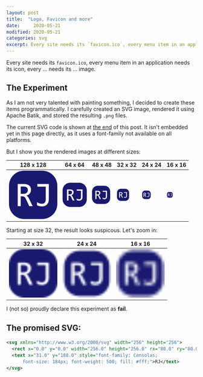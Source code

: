 ```yaml
---
layout: post
title:  "Logo, Favicon and more"
date:     2020-05-21
modified: 2020-05-21
categories: svg
excerpt: Every site needs its `favicon.ico`, every menu item in an application needs its icon, every ... needs its ... image.
---
```


Every site needs its `favicon.ico`, every menu item in an application needs its icon, every ... needs its ... image.

## The Experiment

As I am not very talented with painting something, I decided to create these items programmatically. I carefully created
an SVG image, rendered it using Apache Batik, and stored the resulting `.png` files.

The current SVG code is shown at [the end](#the-promised-svg) of this post. It isn't embedded yet in this page directly, as it uses a font-family
not available on all platforms.

But I show you the rendered images at different sizes:

| 128 x 128 | 64 x 64 | 48 x 48 | 32 x 32 | 24 x 24 | 16 x 16 |
| --- | --- | --- | --- | --- | --- |
| ![Logo at 128 pixels][logo-128] | ![Logo at 64 pixels][logo-64] | ![Logo at 48 pixels][logo-48] | ![Logo at 32 pixels][logo-32] | ![Logo at 24 pixels][logo-24] | ![Logo at 16 pixels][logo-16] |

Starting at size 32, the result looks suspicous. Let's zoom in:

| 32 x 32 | 24 x 24 | 16 x 16 |
| --- | --- | --- |
| <img alt="Zoomed-in 32px logo" src="/assets/screwed-logos/logo@32.png" width="128" /> | <img alt="Zoomed-in 24px logo" src="/assets/screwed-logos/logo@24.png" width="128" /> | <img alt="Zoomed-in 16px logo" src="/assets/screwed-logos/logo@16.png" width="128" /> |

I (not so) proudly declare this experiment as **fail**.

## The promised SVG:

```xml
<svg xmlns="http://www.w3.org/2000/svg" width="256" height="256">
  <rect x="0.0" y="0.0" width="256.0" height="256.0" rx="80.0" ry="80.0" fill="#191970"/>
  <text x="31.0" y="188.0" style="font-family: Consolas;
      font-size: 184px; font-weight: 500; fill: #fff;">RJ</text>
</svg>
```

[logo-128]: /assets/screwed-logos/logo@128.png
[logo-64]: /assets/screwed-logos/logo@64.png
[logo-48]: /assets/screwed-logos/logo@48.png
[logo-32]: /assets/screwed-logos/logo@32.png
[logo-24]: /assets/screwed-logos/logo@24.png
[logo-16]: /assets/screwed-logos/logo@16.png

